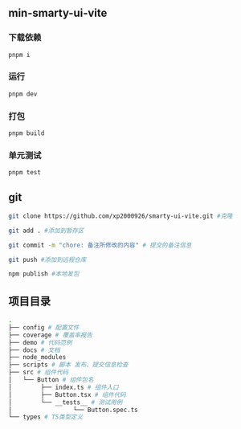## min-smarty-ui-vite

### 下载依赖

```bash
pnpm i
```

### 运行

```bash
pnpm dev
```

### 打包

```bash
pnpm build
```

### 单元测试

```bash
pnpm test
```

## git 
```bash
git clone https://github.com/xp2000926/smarty-ui-vite.git #克隆

git add . #添加到暂存区

git commit -m "chore: 备注所修改的内容" # 提交的备注信息

git push #添加到远程仓库

npm publish #本地发包
```

## 项目目录
```bash
.
├── config # 配置文件
├── coverage # 覆盖率报告
├── demo # 代码范例
├── docs # 文档
├── node_modules  
├── scripts # 脚本 发布、提交信息检查
├── src # 组件代码
│   └── Button # 组件包名
│        ├── index.ts # 组件入口
│        ├── Button.tsx # 组件代码  
│        └── __tests__ # 测试用例
│                 └── Button.spec.ts   
└── types # TS类型定义
```
<!-- pnpm i min-smarty-ui-vite -r --filter docs-vite -->